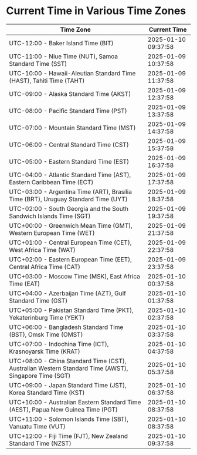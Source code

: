 # Current Time in Various Time Zones

| Time Zone | Current Time |
|-----------|--------------|
| UTC-12:00 - Baker Island Time (BIT) | 2025-01-10 09:37:58 |
| UTC-11:00 - Niue Time (NUT), Samoa Standard Time (SST) | 2025-01-09 10:37:58 |
| UTC-10:00 - Hawaii-Aleutian Standard Time (HAST), Tahiti Time (TAHT) | 2025-01-09 11:37:58 |
| UTC-09:00 - Alaska Standard Time (AKST) | 2025-01-09 12:37:58 |
| UTC-08:00 - Pacific Standard Time (PST) | 2025-01-09 13:37:58 |
| UTC-07:00 - Mountain Standard Time (MST) | 2025-01-09 14:37:58 |
| UTC-06:00 - Central Standard Time (CST) | 2025-01-09 15:37:58 |
| UTC-05:00 - Eastern Standard Time (EST) | 2025-01-09 16:37:58 |
| UTC-04:00 - Atlantic Standard Time (AST), Eastern Caribbean Time (ECT) | 2025-01-09 17:37:58 |
| UTC-03:00 - Argentina Time (ART), Brasília Time (BRT), Uruguay Standard Time (UYT) | 2025-01-09 18:37:58 |
| UTC-02:00 - South Georgia and the South Sandwich Islands Time (SGT) | 2025-01-09 19:37:58 |
| UTC±00:00 - Greenwich Mean Time (GMT), Western European Time (WET) | 2025-01-09 21:37:58 |
| UTC+01:00 - Central European Time (CET), West Africa Time (WAT) | 2025-01-09 22:37:58 |
| UTC+02:00 - Eastern European Time (EET), Central Africa Time (CAT) | 2025-01-09 23:37:58 |
| UTC+03:00 - Moscow Time (MSK), East Africa Time (EAT) | 2025-01-10 00:37:58 |
| UTC+04:00 - Azerbaijan Time (AZT), Gulf Standard Time (GST) | 2025-01-10 01:37:58 |
| UTC+05:00 - Pakistan Standard Time (PKT), Yekaterinburg Time (YEKT) | 2025-01-10 02:37:58 |
| UTC+06:00 - Bangladesh Standard Time (BST), Omsk Time (OMST) | 2025-01-10 03:37:58 |
| UTC+07:00 - Indochina Time (ICT), Krasnoyarsk Time (KRAT) | 2025-01-10 04:37:58 |
| UTC+08:00 - China Standard Time (CST), Australian Western Standard Time (AWST), Singapore Time (SGT) | 2025-01-10 05:37:58 |
| UTC+09:00 - Japan Standard Time (JST), Korea Standard Time (KST) | 2025-01-10 06:37:58 |
| UTC+10:00 - Australian Eastern Standard Time (AEST), Papua New Guinea Time (PGT) | 2025-01-10 08:37:58 |
| UTC+11:00 - Solomon Islands Time (SBT), Vanuatu Time (VUT) | 2025-01-10 08:37:58 |
| UTC+12:00 - Fiji Time (FJT), New Zealand Standard Time (NZST) | 2025-01-10 09:37:58 |
